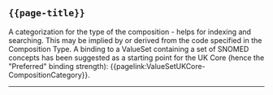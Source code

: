 ## <code>{{page-title}}</code>

A categorization for the type of the composition - helps for indexing and searching. This may be implied by or derived from the code specified in the Composition Type. A binding to a ValueSet containing a set of SNOMED concepts has been suggested as a starting point for the UK Core (hence the "Preferred" binding strength): {{pagelink:ValueSetUKCore-CompositionCategory}}.

---